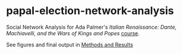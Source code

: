 # papal-election-network-analysis

Social Network Analysis for Ada Palmer's *Italian Renaissance: Dante, Machiavelli, and the Wars of Kings and Popes* [course](https://college.uchicago.edu/news/academic-stories/reliving-renaissance).

See figures and final output in [Methods and Results](https://github.com/nshaff3r/papal-election-network-analysis/blob/main/Methods-and-Results.pdf)
